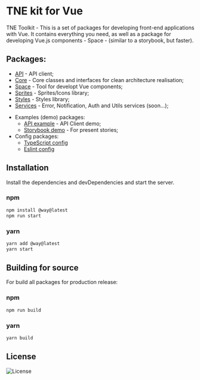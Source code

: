# TNE kit for Vue

TNE Toolkit - This is a set of packages for developing front-end applications with Vue. It contains everything you need, as well as a package for developing Vue.js components - Space - (similar to a storybook, but faster).

## Packages:

- [API](packages/api/README.md) - API client;
- [Core](packages/core/README.md) - Core classes and interfaces for clean architecture realisation;
- [Space](packages/space/README.md) - Tool for developt Vue components;
- [Sprites](packages/sprites/README.md) - Sprites/Icons library;
- [Styles](packages/styles/README.md) - Styles library;
- [Services](packages/services/README.md) - Error, Notification, Auth and Utils services (soon...);
* Examples (demo) packages:
  * [API example](packages/examples/api/README.md) - API Client demo;
  * [Storybook demo](packages/examplesexamplesstorybook/README.md) - For present stories;
* Config packages:
  * [TypeScript config](packages/config/tsconfig/README.md)
  * [Eslint config](packages/config/eslint-config/README.md)

## Installation

Install the dependencies and devDependencies and start the server.

### npm
```sh
npm install @way@latest
npm run start
```
### yarn
```sh
yarn add @way@latest
yarn start
```

## Building for source

For build all packages for production release:

### npm
```sh
npm run build
```
### yarn
```sh
yarn build
```

## License

<p align="left">
    <img src="https://img.shields.io/apm/l/vim-mode?style=flat" alt="License">
</p>
